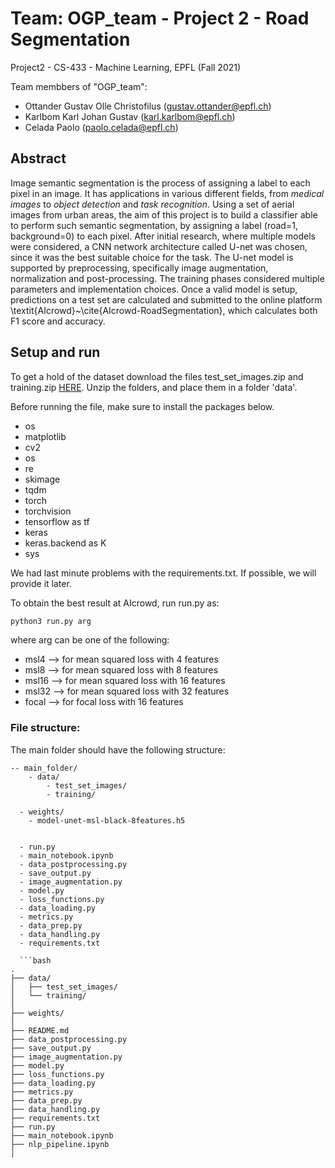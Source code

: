 # Team: OGP_team - Project 2 - Road Segmentation

Project2 - CS-433 - Machine Learning, EPFL (Fall 2021)

Team membbers of "OGP_team":

- Ottander Gustav Olle Christofilus ([gustav.ottander@epfl.ch](mailto:gustav.ottander@epfl.ch))
- Karlbom Karl Johan Gustav ([karl.karlbom@epfl.ch](mailto:karl.karlbom@epfl.ch))
- Celada Paolo ([paolo.celada@epfl.ch](mailto:paolo.celada@epfl.ch))

## Abstract
Image semantic segmentation is the process of assigning a label to each pixel in an image. It has applications in various different fields, from _medical images_ to _object detection_ and _task recognition_. Using a set of aerial images from urban areas, the aim of this project is to build a classifier able to perform such semantic segmentation, by assigning a label (road=1, background=0) to each pixel. After initial research, where multiple models were considered, a CNN network architecture called U-net was chosen, since it was the best suitable choice for the task. The U-net model is supported by preprocessing, specifically image augmentation, normalization and post-processing. The training phases considered multiple parameters and implementation choices. Once a valid model is setup, predictions on a test set are calculated and submitted to the online platform \textit{AIcrowd}~\cite{AIcrowd-RoadSegmentation}, which calculates both F1 score and accuracy.

## Setup and run
To get a hold of the dataset download the files test_set_images.zip and training.zip [HERE](https://drive.google.com/drive/folders/18yEsYBXJWcZhCC3L9hM5ipafgEFkkDxM). Unzip the folders, and place them in a folder 'data'.

Before running the file, make sure to install the packages below. <br>
- os
- matplotlib
- cv2
- os 
- re
- skimage
- tqdm
- torch
- torchvision
- tensorflow as tf
- keras
- keras.backend as K
- sys

We had last minute problems with the requirements.txt. If possible, we will provide it later.

To obtain the best result at AIcrowd, run run.py as:
```bash
python3 run.py arg
```
where arg can be one of the following:
- msl4 --> for mean squared loss with 4 features
- msl8 --> for mean squared loss with 8 features
- msl16 --> for mean squared loss with 16 features
- msl32 --> for mean squared loss with 32 features
- focal --> for focal loss with 16 features

### File structure:
The main folder should have the following structure:

```
-- main_folder/
	- data/
		- test_set_images/
		- training/
    
  - weights/
    - model-unet-msl-black-8features.h5
     

  - run.py 
  - main_notebook.ipynb
  - data_postprocessing.py
  - save_output.py
  - image_augmentation.py
  - model.py
  - loss_functions.py
  - data_loading.py
  - metrics.py
  - data_prep.py
  - data_handling.py
  - requirements.txt

  ```bash
.
├── data/
│   ├── test_set_images/
│   └── training/
│
├── weights/
│
├── README.md
├── data_postprocessing.py
├── save_output.py
├── image_augmentation.py
├── model.py
├── loss_functions.py
├── data_loading.py
├── metrics.py
├── data_prep.py
├── data_handling.py
├── requirements.txt
├── run.py 
├── main_notebook.ipynb
├── nlp_pipeline.ipynb
│ 
```


